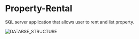 # Property-Rental
SQL server application that allows user to rent and list property.


![DATABSE_STRUCTURE](https://github.com/Arpit0m/Property-Rental/assets/88030781/4ec6e04c-bada-4d16-a8e4-433e38d6dab1)
